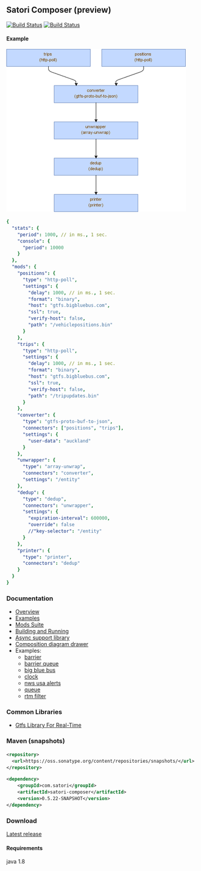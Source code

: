 ## Satori Composer (preview)
[![Build Status](https://travis-ci.org/satori-com/satori-composer.svg?branch=dev)](https://travis-ci.org/satori-com/satori-composer)
[![Build Status](https://img.shields.io/nexus/s/https/oss.sonatype.org/com.satori/satori-composer.svg)](https://oss.sonatype.org/content/repositories/snapshots/com/satori/satori-composer/0.5.22-SNAPSHOT/)

#### Example
![diagram](mods-examples/big-blue-bus/docs/files/diagram.png)
```yaml
{
  "stats": {
    "period": 1000, // in ms., 1 sec.
    "console": {
      "period": 10000
    }
  },
  "mods": {
    "positions": {
      "type": "http-poll",
      "settings": {
        "delay": 1000, // in ms., 1 sec.
        "format": "binary",
        "host": "gtfs.bigbluebus.com",
        "ssl": true,
        "verify-host": false,
        "path": "/vehiclepositions.bin"
      }
    },
    "trips": {
      "type": "http-poll",
      "settings": {
        "delay": 1000, // in ms., 1 sec.
        "format": "binary",
        "host": "gtfs.bigbluebus.com",
        "ssl": true,
        "verify-host": false,
        "path": "/tripupdates.bin"
      }
    },
    "converter": {
      "type": "gtfs-proto-buf-to-json",
      "connectors": ["positions", "trips"],
      "settings": {
        "user-data": "auckland"
      }
    },
    "unwrapper": {
      "type": "array-unwrap",
      "connectors": "converter",
      "settings": "/entity"
    },
    "dedup": {
      "type": "dedup",
      "connectors": "unwrapper",
      "settings": {
        "expiration-interval": 600000,
        "override": false
        //"key-selector": "/entity"
      }
    },
    "printer": {
      "type": "printer",
      "connectors": "dedup"
    }
  }
}

```

### Documentation
- [Overview](https://www.satori.com/docs/opensource/composer#overview)
- [Examples](https://www.satori.com/docs/opensource/composer#examples)
- [Mods Suite](https://www.satori.com/docs/opensource/composer#mods-suite)
- [Building and Running](https://www.satori.com/docs/opensource/composer#building-and-running)
- [Async support library](docs/async/readme.md)
- [Composition diagram drawer](libs/composition-drawer/readme.md)
- Examples:  
  - [barrier](mods-examples/barrier) 
  - [barrier queue](mods-examples/barrier-queue) 
  - [big blue bus](mods-examples/big-blue-bus) 
  - [clock](mods-examples/clock) 
  - [nws usa alerts](mods-examples/nws-usa-alerts) 
  - [queue](mods-examples/queue) 
  - [rtm filter](mods-examples/rtm-filter)
### Common Libraries
- [Gtfs Library For Real-Time](https://github.com/satori-com/satori-composer/tree/dev/libs/gtfs)


### Maven (snapshots)
```xml
<repository>
  <url>https://oss.sonatype.org/content/repositories/snapshots/</url>
</repository>
```
```xml
<dependency>
    <groupId>com.satori</groupId>
    <artifactId>satori-composer</artifactId>
    <version>0.5.22-SNAPSHOT</version>
</dependency>
```


### Download
[Latest release](https://github.com/satori-com/satori-composer/releases/latest)

#### Requirements
java 1.8


